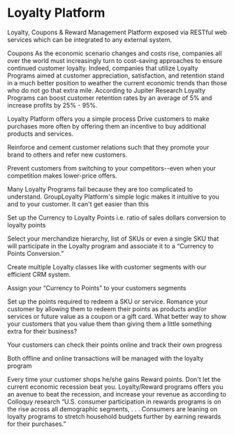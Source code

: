 Loyalty Platform
================

Loyalty, Coupons &amp; Reward Management Platform exposed via RESTful web services which can be integrated to any external system.

Coupons
As the economic scenario changes and costs rise, companies all over the world must increasingly turn to cost-saving approaches to ensure continued customer loyalty. Indeed, companies that utilize Loyalty Programs aimed at customer appreciation, satisfaction, and retention stand in a much better position to weather the current economic trends than those who do not go that extra mile. According to Jupiter Research Loyalty Programs can boost customer retention rates by an average of 5% and increase profits by 25% - 95%.

Loyalty Platform offers you a simple process
Drive customers to make purchases more often by offering them an incentive to buy additional products and services.

Reinforce and cement customer relations such that they promote your brand to others and refer new customers.

Prevent customers from switching to your competitors--even when your competition makes lower-price offers.

Many Loyalty Programs fail because they are too complicated to understand. GroupLoyalty Platform's simple logic makes it intuitive to you and to your customer. It can't get easier than this

Set up the Currency to Loyalty Points i.e. ratio of sales dollars conversion to loyalty points

Select your merchandize hierarchy, list of SKUs or even a single SKU that will participate in the Loyalty program and associate it to a “Currency to Points Conversion.”

Create multiple Loyalty classes like with customer segments with our efficient CRM system.

Assign your “Currency to Points” to your customers segments

Set up the points required to redeem a SKU or service. Romance your customer by allowing them to redeem their points as products and/or services or future value as a coupon or a gift card. What better way to show your customers that you value them than giving them a little something extra for their business?

Your customers can check their points online and track their own progress

Both offline and online transactions will be managed with the loyalty program

Every time your customer shops he/she gains Reward points. Don't let the current economic recession beat you. 
Loyalty/Reward programs offers you an avenue to beat the recession, and increase your revenue as according to Colloquy research “U.S. consumer participation in rewards programs is on the rise across all demographic segments, . . . Consumers are leaning on loyalty programs to stretch household budgets further by earning rewards for their purchases.”
